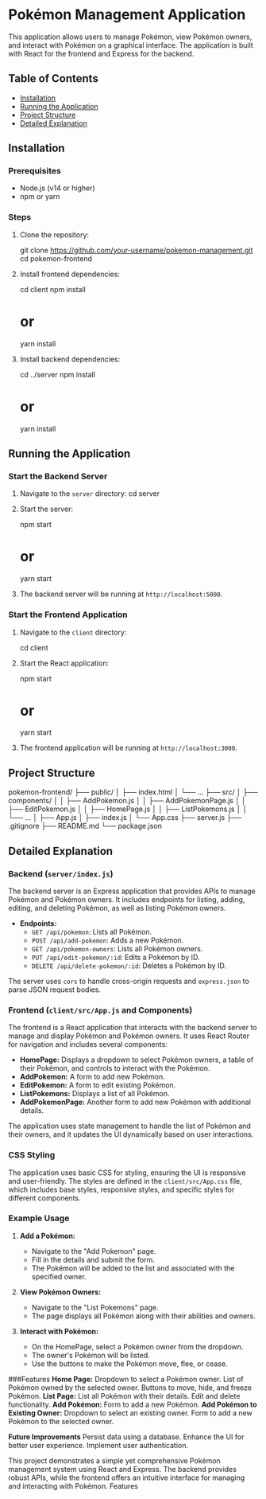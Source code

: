 
# Pokémon Management Application

This application allows users to manage Pokémon, view Pokémon owners, and interact with Pokémon on a graphical interface. The application is built with React for the frontend and Express for the backend.

## Table of Contents

- [Installation](#installation)
- [Running the Application](#running-the-application)
- [Project Structure](#project-structure)
- [Detailed Explanation](#detailed-explanation)

## Installation

### Prerequisites

- Node.js (v14 or higher)
- npm or yarn

### Steps

1. Clone the repository:
    
    git clone https://github.com/your-username/pokemon-management.git
    cd pokemon-frontend
    

2. Install frontend dependencies:
    
    cd client
    npm install
    # or
    yarn install
   

3. Install backend dependencies:
    
    cd ../server
    npm install
    # or
    yarn install
   

## Running the Application

### Start the Backend Server

1. Navigate to the `server` directory:
    cd server

2. Start the server:
 
    npm start
    # or
    yarn start
 

3. The backend server will be running at `http://localhost:5000`.

### Start the Frontend Application

1. Navigate to the `client` directory:
    
    cd client
   

2. Start the React application:
   
    npm start
    # or
    yarn start
    

3. The frontend application will be running at `http://localhost:3000`.

## Project Structure

pokemon-frontend/
├── public/
│   ├── index.html
│   └── ...
├── src/
│   ├── components/
│   │   ├── AddPokemon.js
│   │   ├── AddPokemonPage.js
│   │   ├── EditPokemon.js
│   │   ├── HomePage.js
│   │   ├── ListPokemons.js
│   │   └── ...
│   ├── App.js
│   ├── index.js
│   └── App.css
├── server.js
├── .gitignore
├── README.md
└── package.json

## Detailed Explanation

### Backend (`server/index.js`)

The backend server is an Express application that provides APIs to manage Pokémon and Pokémon owners. It includes endpoints for listing, adding, editing, and deleting Pokémon, as well as listing Pokémon owners.

- **Endpoints:**
  - `GET /api/pokemon`: Lists all Pokémon.
  - `POST /api/add-pokemon`: Adds a new Pokémon.
  - `GET /api/pokemon-owners`: Lists all Pokémon owners.
  - `PUT /api/edit-pokemon/:id`: Edits a Pokémon by ID.
  - `DELETE /api/delete-pokemon/:id`: Deletes a Pokémon by ID.

The server uses `cors` to handle cross-origin requests and `express.json` to parse JSON request bodies.

### Frontend (`client/src/App.js` and Components)

The frontend is a React application that interacts with the backend server to manage and display Pokémon and Pokémon owners. It uses React Router for navigation and includes several components:

- **HomePage:** Displays a dropdown to select Pokémon owners, a table of their Pokémon, and controls to interact with the Pokémon.
- **AddPokemon:** A form to add new Pokémon.
- **EditPokemon:** A form to edit existing Pokémon.
- **ListPokemons:** Displays a list of all Pokémon.
- **AddPokemonPage:** Another form to add new Pokémon with additional details.

The application uses state management to handle the list of Pokémon and their owners, and it updates the UI dynamically based on user interactions.

### CSS Styling

The application uses basic CSS for styling, ensuring the UI is responsive and user-friendly. The styles are defined in the `client/src/App.css` file, which includes base styles, responsive styles, and specific styles for different components.

### Example Usage

1. **Add a Pokémon:**
   - Navigate to the "Add Pokemon" page.
   - Fill in the details and submit the form.
   - The Pokémon will be added to the list and associated with the specified owner.

2. **View Pokémon Owners:**
   - Navigate to the "List Pokemons" page.
   - The page displays all Pokémon along with their abilities and owners.

3. **Interact with Pokémon:**
   - On the HomePage, select a Pokémon owner from the dropdown.
   - The owner's Pokémon will be listed.
   - Use the buttons to make the Pokémon move, flee, or cease.
   
###Features
    **Home Page:**
        Dropdown to select a Pokémon owner.
        List of Pokémon owned by the selected owner.
        Buttons to move, hide, and freeze Pokémon.
    **List Page:**
        List all Pokémon with their details.
        Edit and delete functionality.
    **Add Pokémon:**
        Form to add a new Pokémon.
    **Add Pokémon to Existing Owner:**
        Dropdown to select an existing owner.
        Form to add a new Pokémon to the selected owner.

**Future Improvements**
    Persist data using a database.
    Enhance the UI for better user experience.
    Implement user authentication.

This project demonstrates a simple yet comprehensive Pokémon management system using React and Express. The backend provides robust APIs, while the frontend offers an intuitive interface for managing and interacting with Pokémon.
Features
